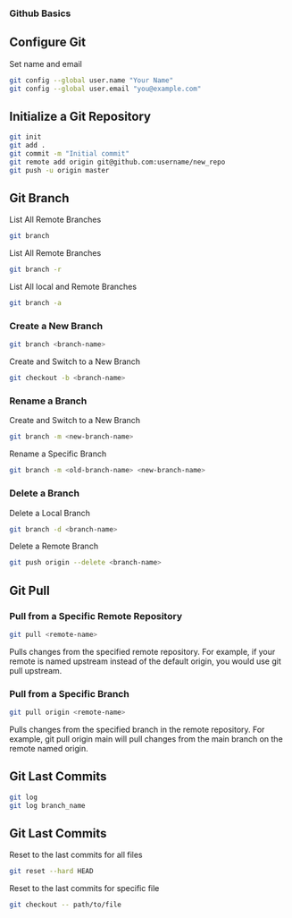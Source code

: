 ### Github Basics

## Configure Git

<p>Set name and email</p>

```sh
git config --global user.name "Your Name"
git config --global user.email "you@example.com"
```

## Initialize a Git Repository

```sh
git init
git add .
git commit -m "Initial commit"
git remote add origin git@github.com:username/new_repo
git push -u origin master
```

## Git Branch

<p>List All Remote Branches</p>

```sh
git branch
```

<p>List All Remote Branches</p>

```sh
git branch -r
```

<p>List All local and Remote Branches</p>

```sh
git branch -a
```

<h3>Create a New Branch</h3>

```sh
git branch <branch-name>
```

<p>Create and Switch to a New Branch</p>

```sh
git checkout -b <branch-name>
```


<h3>Rename a Branch</h3>

<p>Create and Switch to a New Branch</p>

```sh
git branch -m <new-branch-name>
```

<p>Rename a Specific Branch</p>

```sh
git branch -m <old-branch-name> <new-branch-name>
```

<h3>Delete a Branch</h3>

<p>Delete a Local Branch</p>

```sh
git branch -d <branch-name>
```

<p>Delete a Remote Branch</p>

```sh
git push origin --delete <branch-name>
```

## Git Pull

<h3>Pull from a Specific Remote Repository</h3>

```sh
git pull <remote-name>
```

<p>Pulls changes from the specified remote repository. For example, if your remote is named upstream instead of the default origin, you would use git pull upstream.</p>

<h3>Pull from a Specific Branch</h3>

```sh
git pull origin <remote-name>
```

<p>Pulls changes from the specified branch in the remote repository. For example, git pull origin main will pull changes from the main branch on the remote named origin.</p>

## Git Last Commits

```sh
git log
git log branch_name
```

## Git Last Commits

<p>Reset to the last commits for all files</p>

```sh
git reset --hard HEAD
```

<p>Reset to the last commits for specific file</p>

```sh
git checkout -- path/to/file
```